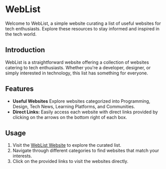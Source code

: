 # WebList

Welcome to WebList, a simple website curating a list of useful websites for tech enthusiasts. Explore these resources to stay informed and inspired in the tech world.

## Introduction

WebList is a straightforward website offering a collection of websites catering to tech enthusiasts. Whether you're a developer, designer, or simply interested in technology, this list has something for everyone.

## Features

- **Useful Websites** Explore websites categorized into Programming, Design, Tech News, Learning Platforms, and Communities.
- **Direct Links:** Easily access each website with direct links provided by clicking on the arrows on the bottom right of each box.

## Usage

1. Visit the [WebList Website](#https://a-mix1.github.io/WebList/) to explore the curated list.
2. Navigate through different categories to find websites that match your interests.
3. Click on the provided links to visit the websites directly.

